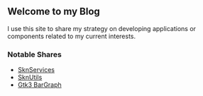 ## Welcome to my Blog

I use this site to share my strategy on developing applications or components related to my current interests.

### Notable Shares
* [SknServices](https://skoona.github.io/SknServices/)
* [SknUtils](https://skoona.github.io/skn_utils/)
* [Gtk3 BarGraph](https://skoona.github.io/glinegraph-cairo/)
